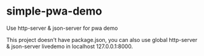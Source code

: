 # simple-pwa-demo
Use http-server &amp; json-server for pwa demo

This project doesn't have package.json, you can also use global http-server & json-server livedemo in localhost 127.0.0.1:8000.
